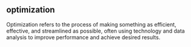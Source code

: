 ## optimization
Optimization refers to the process of making something as efficient, effective, and streamlined as possible, often using technology and data analysis to improve performance and achieve desired results.

